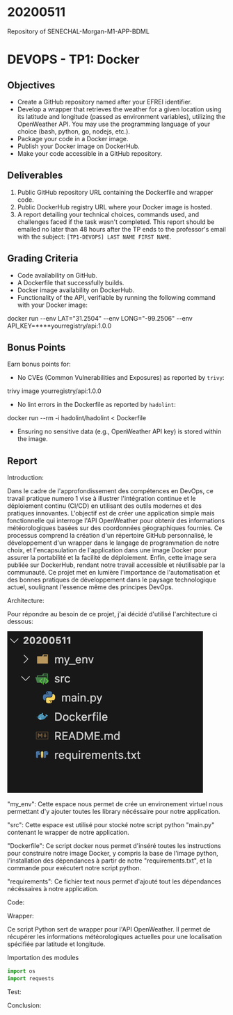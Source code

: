 # 20200511
Repository of SENECHAL-Morgan-M1-APP-BDML

# DEVOPS - TP1: Docker

## Objectives
- Create a GitHub repository named after your EFREI identifier.
- Develop a wrapper that retrieves the weather for a given location using its latitude and longitude (passed as environment variables), utilizing the OpenWeather API. You may use the programming language of your choice (bash, python, go, nodejs, etc.).
- Package your code in a Docker image.
- Publish your Docker image on DockerHub.
- Make your code accessible in a GitHub repository.

## Deliverables

1. Public GitHub repository URL containing the Dockerfile and wrapper code.
2. Public DockerHub registry URL where your Docker image is hosted.
3. A report detailing your technical choices, commands used, and challenges faced if the task wasn't completed. This report should be emailed no later than 48 hours after the TP ends to the professor's email with the subject: `[TP1-DEVOPS] LAST NAME FIRST NAME`.

## Grading Criteria

- Code availability on GitHub.
- A Dockerfile that successfully builds.
- Docker image availability on DockerHub.
- Functionality of the API, verifiable by running the following command with your Docker image:

docker run --env LAT="31.2504" --env LONG="-99.2506" --env API_KEY=****yourregistry/api:1.0.0


## Bonus Points

Earn bonus points for:

- No CVEs (Common Vulnerabilities and Exposures) as reported by `trivy`:

trivy image yourregistry/api:1.0.0

- No lint errors in the Dockerfile as reported by `hadolint`:

docker run --rm -i hadolint/hadolint < Dockerfile

- Ensuring no sensitive data (e.g., OpenWeather API key) is stored within the image.

## Report

Introduction:

Dans le cadre de l'approfondissement des compétences en DevOps, ce travail pratique numero 1 vise à illustrer l'intégration continue et le déploiement continu (CI/CD) en utilisant des outils modernes et des pratiques innovantes. L'objectif est de créer une application simple mais fonctionnelle qui interroge l'API OpenWeather pour obtenir des informations météorologiques basées sur des coordonnées géographiques fournies. Ce processus comprend la création d'un répertoire GitHub personnalisé, le développement d'un wrapper dans le langage de programmation de notre choix, et l'encapsulation de l'application dans une image Docker pour assurer la portabilité et la facilité de déploiement. Enfin, cette image sera publiée sur DockerHub, rendant notre travail accessible et réutilisable par la communauté. Ce projet met en lumière l'importance de l'automatisation et des bonnes pratiques de développement dans le paysage technologique actuel, soulignant l'essence même des principes DevOps.

Architecture: 

Pour répondre au besoin de ce projet, j'ai décidé d'utilisé l'architecture ci dessous: 

![Texte alternatif](images/General-Shape.png)

"my_env": Cette espace nous permet de crée un environement virtuel nous permettant d'y ajouter toutes les library nécéssaire pour notre application.

"src": Cette espace est utilisé pour stocké notre script python "main.py" contenant le wrapper de notre application.

"Dockerfile": Ce script docker nous permet d'inséré toutes les instructions pour construire notre image Docker, y compris la base de l'image python, l'installation des dépendances à partir de notre "requirements.txt", et la commande pour exécutert notre script python. 

"requirements": Ce fichier text nous permet d'ajouté tout les dépendances nécéssaires à notre application.

Code: 

Wrapper:

Ce script Python sert de wrapper pour l'API OpenWeather. Il permet de récupérer les informations météorologiques actuelles pour une localisation spécifiée par latitude et longitude.
 
Importation des modules

```python
import os
import requests
```

Test:

Conclusion:










